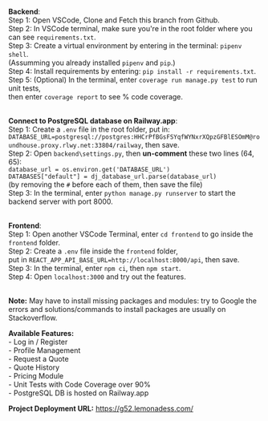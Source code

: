 **Backend**:<br>
Step 1: Open VSCode, Clone and Fetch this branch from Github.<br>
Step 2: In VSCode terminal, make sure you're in the root folder where you can see ```requirements.txt```. <br>
Step 3: Create a virtual environment by entering in the terminal: ```pipenv shell```.<br>
(Assumming you already installed ```pipenv``` and ```pip```.)<br>
Step 4: Install requirements by entering: ```pip install -r requirements.txt```.<br>
Step 5: (Optional) In the terminal, enter ```coverage run manage.py test``` to run unit tests, <br>
then enter ```coverage report``` to see % code coverage.<br><br>

**Connect to PostgreSQL database on Railway.app**:<br>
Step 1: Create a ```.env``` file in the root folder, put in: <br>
```DATABASE_URL=postgresql://postgres:HHCrPfBGsFSYqfWYNxrXQpzGFBlESOmM@roundhouse.proxy.rlwy.net:33804/railway```, then save.<br>
Step 2: Open ```backend\settings.py```, then **un-comment** these two lines (64, 65):<br>
```database_url = os.environ.get('DATABASE_URL')``` <br>
```DATABASES["default"] = dj_database_url.parse(database_url)```<br>
(by removing the ```#``` before each of them, then save the file)<br>
Step 3: In the terminal, enter ```python manage.py runserver``` to start the backend server with port 8000.<br><br>

**Frontend**:<br>
Step 1: Open another VSCode Terminal, enter ```cd frontend``` to go inside the ```frontend``` folder.<br> 
Step 2: Create a ```.env``` file inside the ```frontend``` folder, <br>
put in ```REACT_APP_API_BASE_URL=http://localhost:8000/api```, then save.<br>
Step 3: In the terminal, enter ```npm ci```, then ```npm start```.<br>
Step 4: Open ```localhost:3000``` and try out the features.<br><br>

**Note:** May have to install missing packages and modules: try to Google the errors and solutions/commands to install packages are usually on Stackoverflow.
<br>

**Available Features:**<br>
    - Log in / Register <br>
    - Profile Management <br>
    - Request a Quote <br>
    - Quote History <br>
    - Pricing Module<br>
    - Unit Tests with Code Coverage over 90%<br>
    - PostgreSQL DB is hosted on Railway.app<br>

**Project Deployment URL:** https://g52.lemonadess.com/ <br><br>

